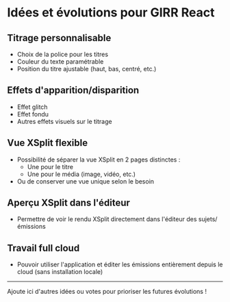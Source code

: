 # Idées et évolutions pour GIRR React

## Titrage personnalisable
- Choix de la police pour les titres
- Couleur du texte paramétrable
- Position du titre ajustable (haut, bas, centré, etc.)

## Effets d'apparition/disparition
- Effet glitch
- Effet fondu
- Autres effets visuels sur le titrage

## Vue XSplit flexible
- Possibilité de séparer la vue XSplit en 2 pages distinctes :
    - Une pour le titre
    - Une pour le média (image, vidéo, etc.)
- Ou de conserver une vue unique selon le besoin

## Aperçu XSplit dans l'éditeur
- Permettre de voir le rendu XSplit directement dans l'éditeur des sujets/émissions

## Travail full cloud
- Pouvoir utiliser l'application et éditer les émissions entièrement depuis le cloud (sans installation locale)

---
Ajoute ici d'autres idées ou votes pour prioriser les futures évolutions !
